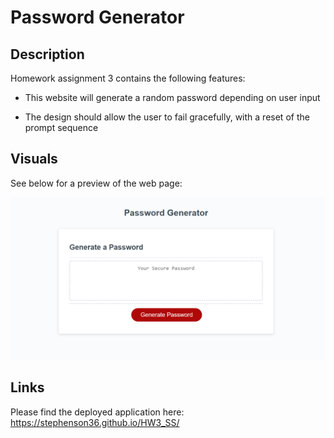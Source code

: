 # Password Generator

## Description
Homework assignment 3 contains the following features:

* This website will generate a random password depending on user input

* The design should allow the user to fail gracefully, with a reset of the prompt sequence

## Visuals

See below for a preview of the web page:

![The final webpage should appear as shown here](./assets/images/webpage-example.png)

## Links

Please find the deployed application here: https://stephenson36.github.io/HW3_SS/